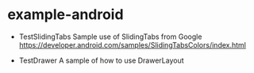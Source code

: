 example-android
===============

  - TestSlidingTabs
    Sample use of SlidingTabs from Google https://developer.android.com/samples/SlidingTabsColors/index.html
  
  - TestDrawer
    A sample of how to use DrawerLayout
